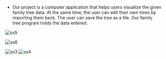 

- Our project is a computer application that helps users visualize the given
family tree data. At the same time, the user can edit their own trees by
importing them back. The user can save the tree as a file. Our family tree
program holds the data entered.

![ss5](https://user-images.githubusercontent.com/63734506/149397104-44dcd15e-276b-44f2-9adc-44560ecbb1bb.png)

![ss6](https://user-images.githubusercontent.com/63734506/149397115-323c4d7c-48e3-489a-a8c7-2474bd628277.png)

![ss3](https://user-images.githubusercontent.com/63734506/149387992-7bcb7401-c22b-4552-8e30-84e01b98c1c7.png)
![ss4](https://user-images.githubusercontent.com/63734506/149388002-f50b716c-2da3-4f72-b3af-f6bd572f378f.png)
